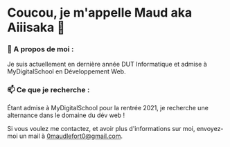 # Coucou, je m'appelle Maud aka Aiiisaka 👋

### 💬 A propos de moi :

Je suis actuellement en dernière année DUT Informatique et admise à MyDigitalSchool en Développement Web.

### 📫 Ce que je recherche :

Étant admise à MyDigitalSchool pour la rentrée 2021, je recherche une alternance dans le domaine du dév web !

Si vous voulez me contactez, et avoir plus d'informations sur moi, envoyez-moi un mail à 0maudlefort0@gmail.com.

<!--
**Aiiisaka/Aiiisaka** is a ✨ _special_ ✨ repository because its `README.md` (this file) appears on your GitHub profile.

Here are some ideas to get you started:

- 🔭 I’m currently working on ...
- 🌱 I’m currently learning ...
- 👯 I’m looking to collaborate on ...
- 🤔 I’m looking for help with ...
- 💬 Ask me about ...
- 📫 How to reach me: ...
- 😄 Pronouns: ...
- ⚡ Fun fact: ...
-->
